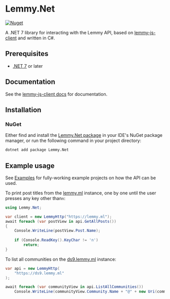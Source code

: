 # Lemmy.Net
[![Nuget](https://img.shields.io/nuget/v/Lemmy.Net)](https://www.nuget.org/packages/Lemmy.Net)

A .NET 7 library for interacting with the Lemmy API, based on [lemmy-js-client](https://github.com/LemmyNet/lemmy-js-client) and written in C#.

## Prerequisites
- [.NET 7](https://dotnet.microsoft.com/download/dotnet/7.0) or later

## Documentation
See the [lemmy-js-client docs](https://join-lemmy.org/api/classes/LemmyHttp.html) for documentation.

## Installation

### NuGet
Either find and install the [Lemmy.Net package](https://www.nuget.org/packages/Lemmy.Net) in your IDE's NuGet package manager, or run the following command in your project directory:
```sh
dotnet add package Lemmy.Net
```



## Example usage
See [Examples](Examples) for fully-working example projects on how the API can be used.

To print post titles from the [lemmy.ml](https://lemmy.ml) instance, one by one until the user presses any key other than`n`:
```cs
using Lemmy.Net;

var client = new LemmyHttp("https://lemmy.ml");
await foreach (var postView in api.GetAllPosts())
{
    Console.WriteLine(postView.Post.Name);
    
    if (Console.ReadKey().KeyChar != 'n')
        return;
}
```

To list all communities on the [ds9.lemmy.ml](https://dev.lemmy.ml) instance:
```cs
var api = new LemmyHttp(
    "https://ds9.lemmy.ml"
);

await foreach (var communityView in api.ListAllCommunities())
    Console.WriteLine(communityView.Community.Name + "@" + new Uri(communityView.Community.ActorId).Host);
```